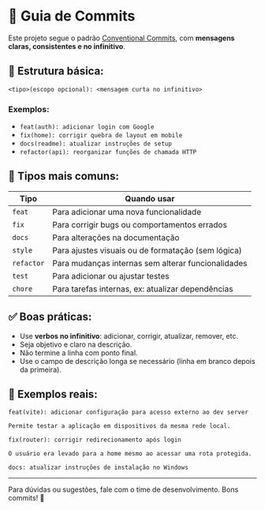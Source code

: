 # 📝 Guia de Commits
 
 Este projeto segue o padrão [Conventional Commits](https://www.conventionalcommits.org/pt-br/v1.0.0/), com **mensagens claras, consistentes e no infinitivo**.
 
 ## 📌 Estrutura básica:
 
 ```
 <tipo>(escopo opcional): <mensagem curta no infinitivo>
 ```
 
 ### Exemplos:
 
 - `feat(auth): adicionar login com Google`
 - `fix(home): corrigir quebra de layout em mobile`
 - `docs(readme): atualizar instruções de setup`
 - `refactor(api): reorganizar funções de chamada HTTP`
 
 ## 🔑 Tipos mais comuns:
 
 | Tipo       | Quando usar                                        |
 | ---------- | -------------------------------------------------- |
 | `feat`     | Para adicionar uma nova funcionalidade             |
 | `fix`      | Para corrigir bugs ou comportamentos errados       |
 | `docs`     | Para alterações na documentação                    |
 | `style`    | Para ajustes visuais ou de formatação (sem lógica) |
 | `refactor` | Para mudanças internas sem alterar funcionalidades |
 | `test`     | Para adicionar ou ajustar testes                   |
 | `chore`    | Para tarefas internas, ex: atualizar dependências  |
 
 ## ✅ Boas práticas:
 
 - Use **verbos no infinitivo**: adicionar, corrigir, atualizar, remover, etc.
 - Seja objetivo e claro na descrição.
 - Não termine a linha com ponto final.
 - Use o campo de descrição longa se necessário (linha em branco depois da primeira).
 
 ## 💬 Exemplos reais:
 
 ```
 feat(vite): adicionar configuração para acesso externo ao dev server
 
 Permite testar a aplicação em dispositivos da mesma rede local.
 ```
 
 ```
 fix(router): corrigir redirecionamento após login
 
 O usuário era levado para a home mesmo ao acessar uma rota protegida.
 ```
 
 ```
 docs: atualizar instruções de instalação no Windows
 ```
 
 ---
 
 Para dúvidas ou sugestões, fale com o time de desenvolvimento.
 Bons commits! 🚀